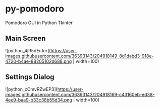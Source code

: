 # py-pomodoro
Pomodoro GUI in Python Tkinter

<!-- ![image](https://user-images.githubusercontent.com/36393143/204803796-d8d9b129-20aa-43d6-93f6-3acba7818c1e.png)
 -->

## Main Screen
![python_4jR5dErJor](https://user-images.githubusercontent.com/36393143/204918149-8d1dabd3-918e-4720-b4ae-88205102d688.png | width=100)

## Settings Dialog
![python_cCmvRZwEP3](https://user-images.githubusercontent.com/36393143/204918169-c43160eb-ed38-4ee9-baa9-b33c38b55d34.png | width=100)